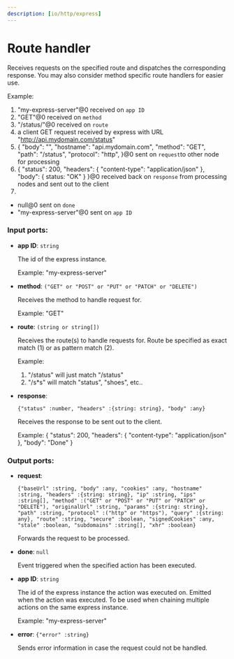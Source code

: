 ```yaml
---
description: [io/http/express]
---
```


# Route handler

Receives requests on the specified route and dispatches the corresponding response.
You may also consider method specific route handlers for easier use.

Example:
1. "my-express-server"@0 received on `app ID`
2. "GET"@0 received on `method`
3. "/status/"@0 received on `route`
4. a client GET request received by express with URL "http://api.mydomain.com/status"
5. {
"body": "", 
"hostname": "api.mydomain.com", 
"method": "GET", 
"path": "/status", 
"protocol": "http", 
}@0 sent on `request`to other node for processing
6. {
  "status": 200,
  "headers": {
    "content-type": "application/json" 
  },
  "body": { status: "OK" } 
}@0 received back on `response` from processing nodes and sent out to the client
7.
- null@0 sent on `done`
- "my-express-server"@0 sent on `app ID`

### Input ports:

* __app ID__: `string`

    The id of the express instance.
    
    Example: 
    "my-express-server"


* __method__: `("GET" or "POST" or "PUT" or "PATCH" or "DELETE")`

    Receives the method to handle request for. 
    
    Example:
    "GET"


* __route__: `(string or string[])`

    Receives the route(s) to handle requests for. Route be specified as exact match (1) or as pattern match (2).
    
    Example:
    1) "/status" will just match "/status"
    2) "/s*s" will match "status", "shoes", etc..
    


* __response__: 
    ```
    {"status" :number, "headers" :{string: string}, "body" :any}
    ```

    Receives the response to be sent out to the client.
    
    Example:
    {
      "status": 200,
      "headers": {
        "content-type": "application/json" 
      },
      "body": "Done"
    }

### Output ports:

* __request__: 
    ```
    {"baseUrl" :string, "body" :any, "cookies" :any, "hostname" :string, "headers" :{string: string}, "ip" :string, "ips" :string[], "method" :("GET" or "POST" or "PUT" or "PATCH" or "DELETE"), "originalUrl" :string, "params" :{string: string}, "path" :string, "protocol" :("http" or "https"), "query" :{string: any}, "route" :string, "secure" :boolean, "signedCookies" :any, "stale" :boolean, "subdomains" :string[], "xhr" :boolean}
    ```

    Forwards the request to be processed.


* __done__: `null`

    Event triggered when the specified action has been executed.


* __app ID__: `string`

    The id of the express instance the action was executed on. Emitted when the action was executed.
    To be used when chaining multiple actions on the same express instance.
    
    Example: 
    "my-express-server"


* __error__: `{"error" :string}`

    Sends error information in case the request could not be handled.

